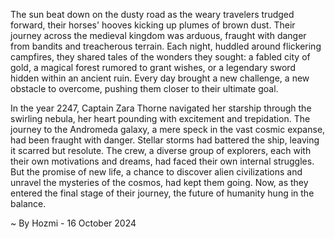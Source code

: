 
The sun beat down on the dusty road as the weary travelers trudged forward, their horses' hooves kicking up plumes of brown dust. Their journey across the medieval kingdom was arduous, fraught with danger from bandits and treacherous terrain. Each night, huddled around flickering campfires, they shared tales of the wonders they sought: a fabled city of gold, a magical forest rumored to grant wishes, or a legendary sword hidden within an ancient ruin. Every day brought a new challenge, a new obstacle to overcome, pushing them closer to their ultimate goal.

In the year 2247, Captain Zara Thorne navigated her starship through the swirling nebula, her heart pounding with excitement and trepidation. The journey to the Andromeda galaxy, a mere speck in the vast cosmic expanse, had been fraught with danger. Stellar storms had battered the ship, leaving it scarred but resolute. The crew, a diverse group of explorers, each with their own motivations and dreams, had faced their own internal struggles. But the promise of new life, a chance to discover alien civilizations and unravel the mysteries of the cosmos, had kept them going. Now, as they entered the final stage of their journey, the future of humanity hung in the balance. 

~ By Hozmi - 16 October 2024
